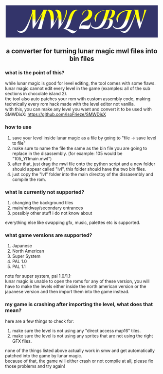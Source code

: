 <p align="center"><img src="mwl2bin-logo.png" alt="mwl2bin" width="500"/></p>
<h2 align="center">a converter for turning lunar magic mwl files into bin files</h2>

### what is the point of this?
while lunar magic is good for level editing, the tool comes with some flaws.  
lunar magic cannot edit every level in the game (examples: all of the sub sections in chocolate island 2).  
the tool also auto patches your rom with custom assembly code, making technically every rom hack made with the level editor not vanilla.  
with this, you can make any level you want and convert it to be used with SMWDisX: https://github.com/IsoFrieze/SMWDisX
### how to use
1. save your level inside lunar magic as a file by going to "file -> save level to file"
2. make sure to name the file the same as the bin file you are going to replace in the disassembly. (for example: 105 would be "105_YI1main.mwl")
3. after that, just drag the mwl file onto the python script and a new folder should appear called "lvl", this folder should have the two bin files.
4. just copy the "lvl" folder into the main directoy of the dissasembly and compile the rom.
### what is currently not supported?
1. changing the background tiles
2. main/midway/secondary entrances
3. possibly other stuff i do not know about

everything else like swapping gfx, music, palettes etc is supported.
### what game versions are supported?
1. Japanese
2. North American
3. Super System
4. PAL 1.0
5. PAL 1.1

note for super system, pal 1.0/1.1:  
lunar magic is unable to open the roms for any of these version, you will have to make the levels either inside the north american version or the japanese version and then import them into the game instead.
### my game is crashing after importing the level, what does that mean?
here are a few things to check for:  
1. make sure the level is not using any "direct access map16" tiles.
2. make sure the level is not using any sprites that are not using the right GFX files.

none of the things listed above actually work in smw and get automatically patched into the game by lunar magic.  
because of that, the game will either crash or not compile at all, please fix those problems and try again!
